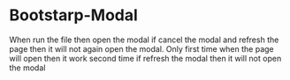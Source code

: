 # Bootstarp-Modal 
When run the file then open the modal if cancel the modal and refresh the page then it will not again open the modal.
Only first time when the page will open then it work second time if refresh the modal then it will not open the modal

